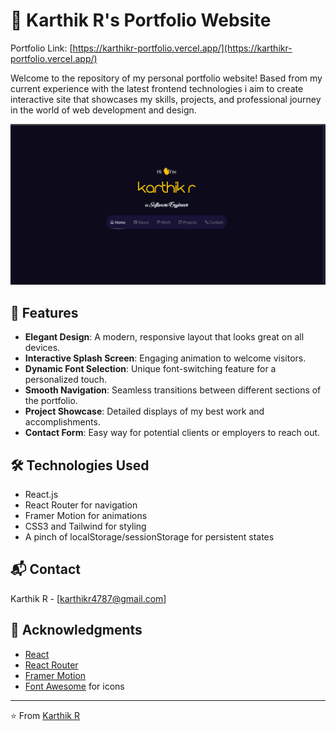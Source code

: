 # 🌟 Karthik R's Portfolio Website

Portfolio Link: [https://karthikr-portfolio.vercel.app/](https://karthikr-portfolio.vercel.app/)

Welcome to the repository of my personal portfolio website! Based from my current experience with the latest frontend technologies i aim to create interactive site that showcases my skills, projects, and professional journey in the world of web development and design.

![Portfolio Preview](/src/assets/photos/portfolio.jpg)

## 🚀 Features

- **Elegant Design**: A modern, responsive layout that looks great on all devices.
- **Interactive Splash Screen**: Engaging animation to welcome visitors.
- **Dynamic Font Selection**: Unique font-switching feature for a personalized touch.
- **Smooth Navigation**: Seamless transitions between different sections of the portfolio.
- **Project Showcase**: Detailed displays of my best work and accomplishments.
- **Contact Form**: Easy way for potential clients or employers to reach out.

## 🛠️ Technologies Used

- React.js
- React Router for navigation
- Framer Motion for animations
- CSS3 and Tailwind for styling
- A pinch of localStorage/sessionStorage for persistent states

## 📬 Contact

Karthik R - [karthikr4787@gmail.com]


## 🙏 Acknowledgments

- [React](https://reactjs.org/)
- [React Router](https://reactrouter.com/)
- [Framer Motion](https://www.framer.com/motion/)
- [Font Awesome](https://fontawesome.com/) for icons

---

⭐️ From [Karthik R](https://github.com/karthik27r)
